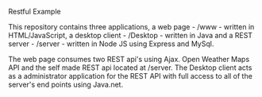 Restful Example

This repository contains three applications, a web page - /www - written in HTML/JavaScript, a desktop client - /Desktop - written in Java and a REST server - /server - written in Node JS using Express and MySql.

The web page consumes two REST api's using Ajax. Open Weather Maps API and the self made REST api located at /server.
The Desktop client acts as a administrator application for the REST API with full access to all of the server's end points using Java.net.

